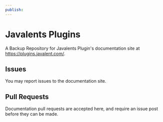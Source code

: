 ```yaml
---
publish:
---
```

# Javalents Plugins

A Backup Repository for Javalents Plugin's documentation site at https://plugins.javalent.com/. 

## Issues

You may report issues to the documentation site. 

## Pull Requests

Documentation pull requests are accepted here, and require an issue post before they can be made.
